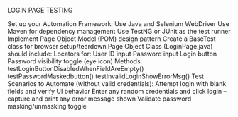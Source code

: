 LOGIN PAGE TESTING

Set up your Automation Framework:
Use Java and Selenium WebDriver
Use Maven for dependency management
Use TestNG or JUnit as the test runner
Implement Page Object Model (POM) design pattern
Create a BaseTest class for browser setup/teardown
Page Object Class (LoginPage.java) should include:
Locators for:
User ID input
Password input
Login button
Password visibility toggle (eye icon)
Methods:
testLoginButtonDisabledWhenFieldAreEmpty()
testPasswordMaskedbutton()
testInvalidLoginShowErrorMsg()
Test Scenarios to Automate (without valid credentials):
Attempt login with blank fields and verify UI behavior
Enter any random credentials and click login – capture and print any error message shown
Validate password masking/unmasking toggle
